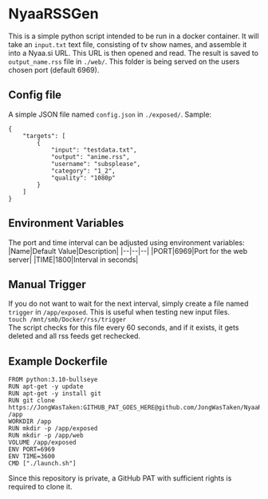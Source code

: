 # NyaaRSSGen

This is a simple python script intended to be run in a docker container.
It will take an `input.txt` text file, consisting of tv show names, and assemble it into a Nyaa.si URL.
This URL is then opened and read. The result is saved to `output_name.rss` file in `./web/`. This folder is being served on the users chosen port (default 6969).

## Config file
A simple JSON file named `config.json` in `./exposed/`.
Sample:  
```
{
    "targets": [
        {
            "input": "testdata.txt",
            "output": "anime.rss",
            "username": "subsplease",
            "category": "1_2",
            "quality": "1080p"
        }
    ]
}
```

## Environment Variables
The port and time interval can be adjusted using environment variables:
|Name|Default Value|Description|
|--|--|--|
|PORT|6969|Port for the web server|
|TIME|1800|Interval in seconds|

## Manual Trigger
If you do not want to wait for the next interval, simply create a file named `trigger` in `/app/exposed`.
This is useful when testing new input files.  
`touch /mnt/smb/Docker/rss/trigger`  
The script checks for this file every 60 seconds, and if it exists, it gets deleted and all rss feeds get rechecked.

## Example Dockerfile
```
FROM python:3.10-bullseye
RUN apt-get -y update
RUN apt-get -y install git
RUN git clone https://JongWasTaken:GITHUB_PAT_GOES_HERE@github.com/JongWasTaken/NyaaRSSGen /app
WORKDIR /app
RUN mkdir -p /app/exposed
RUN mkdir -p /app/web
VOLUME /app/exposed
ENV PORT=6969
ENV TIME=3600
CMD ["./launch.sh"]
```  
Since this repository is private, a GitHub PAT with sufficient rights is required to clone it.
